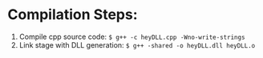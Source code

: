 # Compilation Steps:
1. Compile cpp source code: `$ g++ -c heyDLL.cpp -Wno-write-strings`
1. Link stage with DLL generation: `$ g++ -shared -o heyDLL.dll heyDLL.o` 
